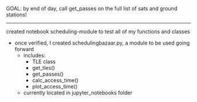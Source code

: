GOAL: by end of day, call get_passes on the full list of sats and ground stations!

---
created notebook scheduling-module to test all of my functions and classes
- once verified, I created schedulingbazaar.py, a module to be used going forward
    - includes:
        - TLE class
        - get_tles()
        - get_passes()
        - calc_access_time()
        - plot_access_time()
    - currently located in jupyter_notebooks folder

